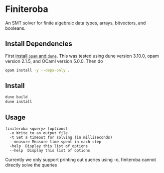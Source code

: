 # Finiteroba
An SMT solver for finite algebraic data types, arrays, bitvectors, and booleans.

## Install Dependencies
First [install `opam` and `dune`](https://ocaml.org/docs/up-and-running). This was tested using dune version 3.10.0, opam version 2.1.5, and OCaml version 5.0.0. Then do
```sh
opam install -y --deps-only .
```

## Install
```sh
dune build
dune install
```


## Usage
```
finiteroba <query> [options]
  -o Write to an output file
  -t Set a timeout for solving (in milliseconds)
  --measure Measure time spent in each step
  -help  Display this list of options
  --help  Display this list of options
```

Currently we only support printing out queries using -o, finiteroba cannot directly solve the queries
